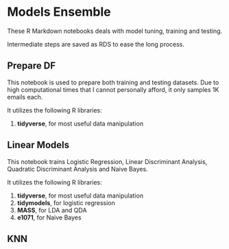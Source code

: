 # Models Ensemble

These R Markdown notebooks deals with model tuning, training and testing.

Intermediate steps are saved as RDS to ease the long process.

## Prepare DF

This notebook is used to prepare both training and testing datasets.
Due to high computational times that I cannot personally afford, it only samples 1K emails each.

It utilizes the following R libraries:

1. **tidyverse**, for most useful data manipulation

## Linear Models

This notebook trains Logistic Regression, Linear Discriminant Analysis,
Quadratic Discriminant Analysis and Naive Bayes.

It utilizes the following R libraries:

1. **tidyverse**, for most useful data manipulation
2. **tidymodels**, for logistic regression
3. **MASS**, for LDA and QDA
4. **e1071**, for Naive Bayes

## KNN

